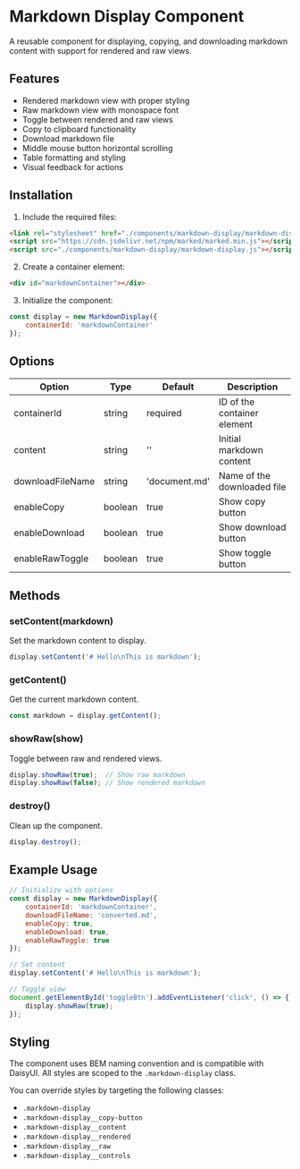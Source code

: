 # Markdown Display Component

A reusable component for displaying, copying, and downloading markdown content with support for rendered and raw views.

## Features

- Rendered markdown view with proper styling
- Raw markdown view with monospace font
- Toggle between rendered and raw views
- Copy to clipboard functionality
- Download markdown file
- Middle mouse button horizontal scrolling
- Table formatting and styling
- Visual feedback for actions

## Installation

1. Include the required files:
```html
<link rel="stylesheet" href="./components/markdown-display/markdown-display.css">
<script src="https://cdn.jsdelivr.net/npm/marked/marked.min.js"></script>
<script src="./components/markdown-display/markdown-display.js"></script>
```

2. Create a container element:
```html
<div id="markdownContainer"></div>
```

3. Initialize the component:
```javascript
const display = new MarkdownDisplay({
    containerId: 'markdownContainer'
});
```

## Options

| Option | Type | Default | Description |
|--------|------|---------|-------------|
| containerId | string | required | ID of the container element |
| content | string | '' | Initial markdown content |
| downloadFileName | string | 'document.md' | Name of the downloaded file |
| enableCopy | boolean | true | Show copy button |
| enableDownload | boolean | true | Show download button |
| enableRawToggle | boolean | true | Show toggle button |

## Methods

### setContent(markdown)
Set the markdown content to display.
```javascript
display.setContent('# Hello\nThis is markdown');
```

### getContent()
Get the current markdown content.
```javascript
const markdown = display.getContent();
```

### showRaw(show)
Toggle between raw and rendered views.
```javascript
display.showRaw(true);  // Show raw markdown
display.showRaw(false); // Show rendered markdown
```

### destroy()
Clean up the component.
```javascript
display.destroy();
```

## Example Usage

```javascript
// Initialize with options
const display = new MarkdownDisplay({
    containerId: 'markdownContainer',
    downloadFileName: 'converted.md',
    enableCopy: true,
    enableDownload: true,
    enableRawToggle: true
});

// Set content
display.setContent('# Hello\nThis is markdown');

// Toggle view
document.getElementById('toggleBtn').addEventListener('click', () => {
    display.showRaw(true);
});
```

## Styling

The component uses BEM naming convention and is compatible with DaisyUI. All styles are scoped to the `.markdown-display` class.

You can override styles by targeting the following classes:
- `.markdown-display`
- `.markdown-display__copy-button`
- `.markdown-display__content`
- `.markdown-display__rendered`
- `.markdown-display__raw`
- `.markdown-display__controls`